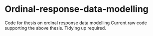 # Ordinal-response-data-modelling
Code for thesis on ordinal response data modelling
Current raw code supporting the above thesis.
Tidying up required.
